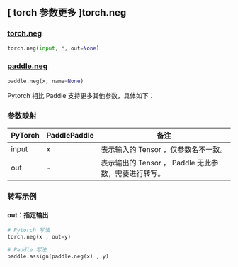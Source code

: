 ## [ torch 参数更多 ]torch.neg

### [torch.neg](https://pytorch.org/docs/stable/generated/torch.neg.html?highlight=neg#torch.neg)

```python
torch.neg(input, *, out=None)
```

### [paddle.neg](https://www.paddlepaddle.org.cn/documentation/docs/zh/api/paddle/neg_cn.html)

```python
paddle.neg(x, name=None)
```

Pytorch 相比 Paddle 支持更多其他参数，具体如下：

### 参数映射

| PyTorch                             | PaddlePaddle | 备注                                                                    |
| ----------------------------------- | ------------ | ----------------------------------------------------------------------- |
| input     | x           | 表示输入的 Tensor ，仅参数名不一致。                         |
| out           | -      | 表示输出的 Tensor ， Paddle 无此参数，需要进行转写。         |

###  转写示例
#### out：指定输出
```python
# Pytorch 写法
torch.neg(x , out=y)

# Paddle 写法
paddle.assign(paddle.neg(x) , y)
```
